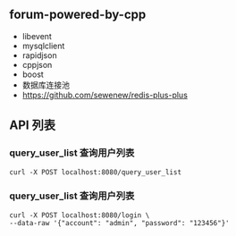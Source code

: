 ## forum-powered-by-cpp

- libevent
- mysqlclient
- rapidjson
- cppjson
- boost
- 数据库连接池
- https://github.com/sewenew/redis-plus-plus

## API 列表
### query_user_list 查询用户列表
```shell
curl -X POST localhost:8080/query_user_list
```

### query_user_list 查询用户列表
```shell
curl -X POST localhost:8080/login \
--data-raw '{"account": "admin", "password": "123456"}'
```